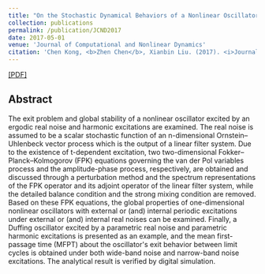 ```yaml
---
title: "On the Stochastic Dynamical Behaviors of a Nonlinear Oscillator Under Combined Real Noise and Harmonic Excitations"
collection: publications
permalink: /publication/JCND2017
date: 2017-05-01
venue: 'Journal of Computational and Nonlinear Dynamics'
citation: 'Chen Kong, <b>Zhen Chen</b>, Xianbin Liu. (2017). <i>Journal of Computational and Nonlinear Dynamics</i>, 12(3): 031015.'
---
```



[[PDF]](http://MAGICzhen.github.io/files/JCND2017.pdf)

## Abstract
The exit problem and global stability of a nonlinear oscillator excited by an ergodic real noise and harmonic excitations are examined. The real noise is assumed to be a scalar stochastic function of an n-dimensional Ornstein–Uhlenbeck vector process which is the output of a linear filter system. Due to the existence of t-dependent excitation, two two-dimensional Fokker–Planck–Kolmogorov (FPK) equations governing the van der Pol variables process and the amplitude-phase process, respectively, are obtained and discussed through a perturbation method and the spectrum representations of the FPK operator and its adjoint operator of the linear filter system, while the detailed balance condition and the strong mixing condition are removed. Based on these FPK equations, the global properties of one-dimensional nonlinear oscillators with external or (and) internal periodic excitations under external or (and) internal real noises can be examined. Finally, a Duffing oscillator excited by a parametric real noise and parametric harmonic excitations is presented as an example, and the mean first-passage time (MFPT) about the oscillator's exit behavior between limit cycles is obtained under both wide-band noise and narrow-band noise excitations. The analytical result is verified by digital simulation.

